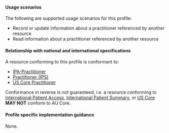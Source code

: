 #### Usage scenarios

The following are supported usage scenarios for this profile:

- Record or update information about a practitioner referenced by another resource
- Read information about a practitioner referenced by another resource


#### Relationship with national and international specifications

A resource conforming to this profile is conformant to:
- [IPA-Practitioner](https://build.fhir.org/ig/HL7/fhir-ipa/StructureDefinition-ipa-practitioner.html)
- [Practitioner (IPS)](http://build.fhir.org/ig/HL7/fhir-ips/StructureDefinition/Practitioner-uv-ips)
- [US Core Practitioner](http://hl7.org/fhir/us/core/StructureDefinition/us-core-practitioner)

Conformance in reverse is not guaranteed, i.e. a resource conforming to [International Patient Access](https://build.fhir.org/ig/HL7/fhir-ipa), [International Patient Summary](http://build.fhir.org/ig/HL7/fhir-ips), or [US Core](http://hl7.org/fhir/us/core) **MAY NOT** conform to AU Core.


#### Profile specific implementation guidance
None.